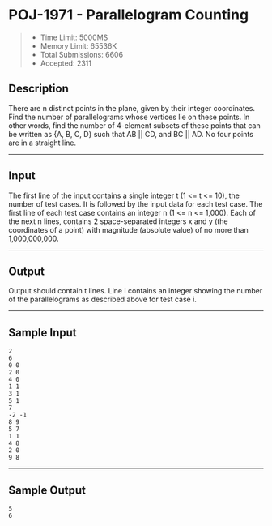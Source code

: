 # POJ-1971 - Parallelogram Counting

> * Time Limit: 5000MS
> * Memory Limit: 65536K
> * Total Submissions: 6606		
> * Accepted: 2311

## Description

There are n distinct points in the plane, given by their integer coordinates. Find the number of parallelograms whose vertices lie on these points. In other words, find the number of 4-element subsets of these points that can be written as {A, B, C, D} such that AB || CD, and BC || AD. No four points are in a straight line.

---
## Input

The first line of the input contains a single integer t (1 <= t <= 10), the number of test cases. It is followed by the input data for each test case. 
The first line of each test case contains an integer n (1 <= n <= 1,000). Each of the next n lines, contains 2 space-separated integers x and y (the coordinates of a point) with magnitude (absolute value) of no more than 1,000,000,000. 

---
## Output

Output should contain t lines. 
Line i contains an integer showing the number of the parallelograms as described above for test case i. 

---
## Sample Input

```
2
6
0 0
2 0
4 0
1 1
3 1
5 1
7
-2 -1
8 9
5 7
1 1
4 8
2 0
9 8
```

---
## Sample Output

```
5
6
```
